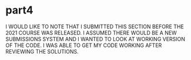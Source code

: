 # part4


I WOULD LIKE TO NOTE THAT I SUBMITTED THIS SECTION BEFORE THE 2021 COURSE WAS RELEASED. I ASSUMED THERE WOULD BE A NEW SUBMISSIONS SYSTEM 
AND I WANTED TO LOOK AT WORKING VERSION OF THE CODE. I WAS ABLE TO GET MY CODE WORKING AFTER REVIEWING THE SOLUTIONS.
